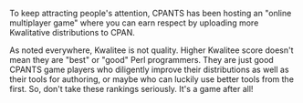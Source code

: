 To keep attracting people's attention, CPANTS has been hosting an "online multiplayer game" where you can earn respect by uploading more Kwalitative distributions to CPAN.

As noted everywhere, Kwalitee is not quality. Higher Kwalitee score doesn't mean they are "best" or "good" Perl programmers. They are just good CPANTS game players who diligently improve their distributions as well as their tools for authoring, or maybe who can luckily use better tools from the first. So, don't take these rankings seriously. It's a game after all!

